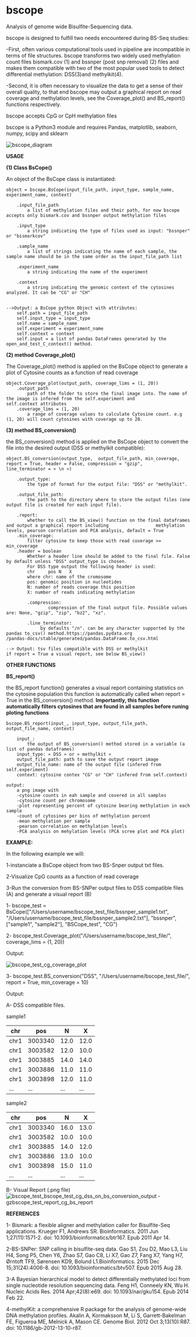 # bscope

Analysis of genome wide Bisulfite-Sequencing data.


bscope is designed to fulfill two needs encountered during BS-Seq studies:

-First, often various computational tools used in pipeline are incompatible in terms of file structures. bscope transforms two widely used methylation count files bismark.cov (1) and bssnper (post snp removal) (2) files and makes them compatible with two of the most popular used tools to detect differential methylation: DSS(3)and methylkit(4).

-Second, it is often necessary to visualize the data to get a sense of their overall quality, to that end bscope may output a graphical report on read coverage and methylation levels, see the Coverage_plot() and BS_report() functions respectively.

bscope accepts CpG or CpH methylation files

bscope is a Python3 module and requires Pandas, matplotlib, seaborn, numpy, scipy and sklearn

![bscope_diagram](https://user-images.githubusercontent.com/36674021/47803931-f8001800-dd09-11e8-92d7-0b0edcaad82c.png)


**USAGE**

**(1) Class BsCope()**

An object of the BsCope class is instantiated:

	object = bscope.BsCope(input_file_path, input_type, sample_name, experiment_name, context)

		.input_file_path
			a list of methylation files and their path, for now bscope accepts only bismark.cov and bssnper output methylation files

		.input_type
			a string indicating the type of files used as input: "bssnper" or "bismarkcov"

		.sample_name
			a list of strings indicating the name of each sample, the sample name should be in the same order as the input_file_path list

		.experiment_name
			a string indicating the name of the experiment

		.context
			a string indicating the genomic context of the cytosines analyzed. It can be "CG" or "CH"


	-->Output: a BsCope python Object with attributes:
		self.path = input_file_path
		self.input_type = input_type
		self.name = sample_name
		self.experiment = experiment_name
		self.context = context
		self.input = a list of pandas DataFrames generated by the open_and_test_C_context() method.



**(2) method Coverage_plot()**

The Coverage_plot() method is applied on the BsCope object to generate a plot of Cytosine counts as a function of read coverage

	object.Coverage_plot(output_path, coverage_lims = (1, 20))
		.output_path
			path of the folder to store the final image into. The name of the image is infered from the self.experiment and 				self.context attributes
		.coverage_lims = (1, 20)
			a range of coverage values to calculate Cytosine count. e.g (1, 20) will count cytosines with coverage up to 20.


**(3) method BS_conversion()**

the BS_conversion() method is applied on the BsCope object to convert the file into the desired output (DSS or methylkit compatible):
	
	object.BS_conversion(output_type,  output_file_path, min_coverage, report = True, header = False, compression = "gzip", 		line_terminator = « \n »)

		.output_type:
			the type of format for the output file: "DSS" or "methylkit".

		.output_file_path:
			the path to the directory where to store the output files (one output file is created for each input file).

		.report:
			whether to call the BS_view() function on the final dataframes and output a graphical report including 					methylation levels, pearson correlation and PCA analysis, default = True
		.min_coverage:
			filter cytosine to keep those with read coverage >= min_coverage
		.header = boolean
			Whether a header line should be added to the final file. False by default unless "DSS" output_type is chosen.
			For DSS type output the following header is used:
			chr 	pos	N	X
			where chr: name of the cromosome
			pos: genomic position in nucleotides
			N: number of reads coverage this position
			X: number of reads indicating methylation

        	.compression:
            		compression of the final output file. Possible values are: None, "gzip", "zip", "bz2", "xz".

        	.line_terminator:
           		 by defaults "/n". can be any character supported by the pandas to_csv() method.https://pandas.pydata.org				/pandas-docs/stable/generated/pandas.DataFrame.to_csv.html

	--> Output: tsv files compatible with DSS or methylkit
	if report = True a visual report, see below BS_view()



**OTHER FUNCTIONS**

**BS_report()**

the BS_report function() generates a visual report containing statistics on the cytosine population
this function is automatically called when report = True in the BS_conversion() method.
**Importantly, this function automatically filters cytosines that are found in all samples before runing ploting functions**

	bscope.BS_report(input_, input_type, output_file_path, output_file_name, context)
		
		input_:
			the output of BS_conversion() method stored in a variable (a list of pandas dataframes)
		input_type: « DSS » or « methylkit »
		output_file_path: path to save the output report image
		output_file_name: name of the output file (infered from self.experiment)
		context: cytosine contex "CG" or "CH" (infered from self.context)

	output:
		a png image with 
		-cytosine counts in eah sample and covered in all samples
		-cytosine count per chromosome
		-plot representing percent of cytosine bearing methylation in each sample
		-count of cytosines per bins of methylation percent
		-mean methylation per sample
		-pearson correlation on methylation levels
		-PCA analysis on mehylation levels (PCA scree plot and PCA plot)


**EXAMPLE:**

In the following example we will:

1-instanciate a BsCope object from two BS-Snper output txt files.

2-Visualize CpG counts as a function of read coverage

3-Run the conversion from BS-SNPer output files to DSS compatible files (A) and generate a visual report (B)

1- bscope_test = BsCope(["/Users/username/bscope_test_file/bssnper_sample1.txt", "/Users/username/bscope_test_file/bssnper_sample2.txt"], "bssnper", ["sample1", "sample2"], "BSCope_test", "CG")

2- bscope_test.Coverage_plot("/Users/username/bscope_test_file/", coverage_lims = (1, 20))

Output:

![bscope_test_cg_coverage_plot](https://user-images.githubusercontent.com/36674021/47658906-38289480-db6a-11e8-9105-badf572c87aa.png)

3- bscope_test.BS_conversion("DSS", "/Users/username/bscope_test_file/", report = True, min_coverage = 10)

Output:

A- DSS compatible files.

sample1

chr | pos | N | X			
--- | --- | - | -			
chr1|3003340|12.0|12.0
chr1|3003582|12.0|10.0
chr1|3003885|14.0|14.0
chr1|3003886|11.0|11.0
chr1|3003898|12.0|11.0
...|...|...|...|			

sample2

chr | pos | N | X
--- | --- | - | -
chr1|3003340|16.0|13.0
chr1|3003582|10.0|10.0
chr1|3003885|14.0|12.0
chr1|3003886|13.0|10.0
chr1|3003898|15.0|11.0
...|...|...|...|

B- Visual Report (.png file)
![bscope_test_bscope_test_cg_dss_on_bs_conversion_output - gzbscope_test_report_cg_bs_report](https://user-images.githubusercontent.com/36674021/47662515-707fa100-db71-11e8-8409-4c0505ef8f9c.png)



**REFERENCES**

1- Bismark: a flexible aligner and methylation caller for Bisulfite-Seq applications.
Krueger F1, Andrews SR.
Bioinformatics. 2011 Jun 1;27(11):1571-2. doi: 10.1093/bioinformatics/btr167. Epub 2011 Apr 14.

2-BS-SNPer: SNP calling in bisulfite-seq data.
Gao S1, Zou D2, Mao L3, Liu H4, Song P5, Chen Y6, Zhao S7, Gao C8, Li X7, Gao Z7, Fang X7, Yang H7, Ørntoft TF9, Sørensen KD9, Bolund L1.Bioinformatics. 2015 Dec 15;31(24):4006-8. doi: 10.1093/bioinformatics/btv507. Epub 2015 Aug 28.

3-A Bayesian hierarchical model to detect differentially methylated loci from single nucleotide resolution sequencing data.
Feng H1, Conneely KN, Wu H.
Nucleic Acids Res. 2014 Apr;42(8):e69. doi: 10.1093/nar/gku154. Epub 2014 Feb 22.

4-methylKit: a comprehensive R package for the analysis of genome-wide DNA methylation profiles.
Akalin A, Kormaksson M, Li S, Garrett-Bakelman FE, Figueroa ME, Melnick A, Mason CE.
Genome Biol. 2012 Oct 3;13(10):R87. doi: 10.1186/gb-2012-13-10-r87.
